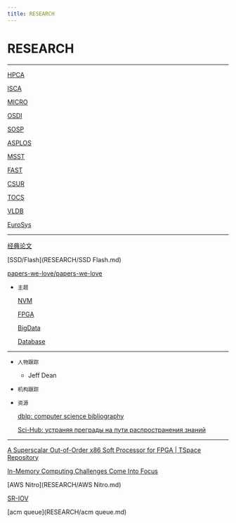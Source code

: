 ```yaml
---
title: RESEARCH
---
```


# RESEARCH

---

[HPCA](RESEARCH/HPCA.md)

[ISCA](RESEARCH/ISCA.md)

[MICRO](RESEARCH/MICRO.md)

[OSDI](RESEARCH/OSDI.md)

[SOSP](RESEARCH/SOSP.md)

[ASPLOS](RESEARCH/ASPLOS.md)

[MSST](RESEARCH/MSST.md)

[FAST](RESEARCH/FAST.md)

[CSUR](RESEARCH/CSUR.md)

[TOCS](RESEARCH/TOCS.md)

[VLDB](RESEARCH/VLDB.md)

[EuroSys](RESEARCH/EuroSys.md)

---

[经典论文](assets/经典论文.csv)

[SSD/Flash](RESEARCH/SSD Flash.md)

[papers-we-love/papers-we-love](https://github.com/papers-we-love/papers-we-love)

- `主题`
    
    [NVM](RESEARCH/NVM.md)
    
    [FPGA](RESEARCH/FPGA.md)
    
    [BigData](RESEARCH/BigData.md)
    
    [Database](RESEARCH/Database.md)
    

---

- `人物跟踪`
    - Jeff Dean

- `机构跟踪`
- `资源`
    
    [dblp: computer science bibliography](https://dblp.uni-trier.de/)
    
    [Sci-Hub: устраняя преграды на пути распространения знаний](https://sci-hub.tw/)
    

---

[A Superscalar Out-of-Order x86 Soft Processor for FPGA | TSpace Repository](https://tspace.library.utoronto.ca/handle/1807/80713)

[In-Memory Computing Challenges Come Into Focus](https://semiengineering.com/challenges-emerge-for-in-memory-computing/)

[AWS Nitro](RESEARCH/AWS Nitro.md)

[SR-IOV](RESEARCH/SR-IOV.md)

[acm queue](RESEARCH/acm queue.md)